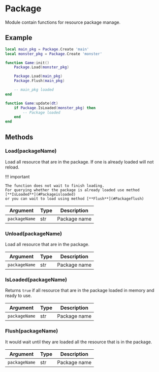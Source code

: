 # Package

Module contain functions for resource package manage.

## Example

```lua
local main_pkg = Package.Create 'main'
local monster_pkg = Package.Create 'monster'

function Game:init()
    Package.Load(monster_pkg)

    Package.Load(main_pkg)
    Package.Flush(main_pkg)

    -- main_pkg loaded
end

function Game:update(dt)
    if Package.IsLoaded(monster_pkg) then
        -- Package loaded
    end
end
```

## Methods

### Load(packageName)

Load all resource that are in the package. If one is already loaded will not reload.

!!! important

    The function does not wait to finish loading.
    For querying whether the package is already loaded use method [**IsLoaded**](#Packageisloaded)
    or you can wait to load using method [**Flush**](#Packageflush)

Argument      | Type | Description
--------------|------|-------------
`packageName` | str  | Package name

### Unload(packageName)

Load all resource that are in the package.

Argument      | Type | Description
--------------|------|-------------
`packageName` | str  | Package name

### IsLoaded(packageName)

Returns `true` if all resource that are in the package loaded in memory and ready to use.

Argument      | Type | Description
--------------|------|-------------
`packageName` | str  | Package name

### Flush(packageName)

It would wait until they are loaded all the resource that is in the package.

Argument      | Type | Description
--------------|------|-------------
`packageName` | str  | Package name

